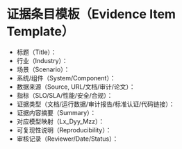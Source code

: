 # 证据条目模板（Evidence Item Template）

- 标题（Title）：
- 行业（Industry）：
- 场景（Scenario）：
- 系统/组件（System/Component）：
- 数据来源（Source, URL/文档/审计/论文）：
- 指标（SLO/SLA/性能/安全/合规）：
- 证据类型（文档/运行数据/审计报告/标准认证/代码链接）：
- 证据内容摘要（Summary）：
- 对应模型映射（Lx_Dyy_Mzz）：
- 可复现性说明（Reproducibility）：
- 审核记录（Reviewer/Date/Status）：
